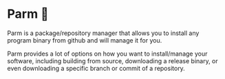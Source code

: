 # Parm 🧀

Parm is a package/repository manager that allows you to install any program binary from github and will manage it for you.

Parm provides a lot of options on how you want to install/manage your software, including building from source, downloading a release binary, or even downloading a specific branch or commit of a repository.
